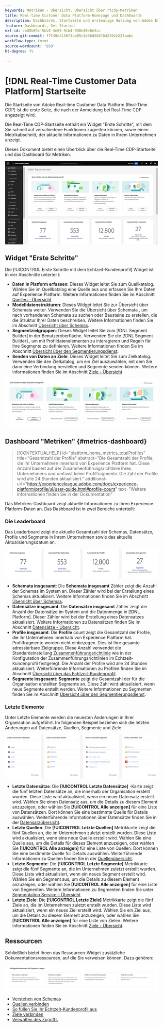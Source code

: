 ```yaml
---
keywords: Metriken - Übersicht; Übersicht über rtcdp-Metriken
title: Real-time Customer Data Platform-Homepage und Dashboards
description: Dashboards, Startseite und erstmalige Nutzung von Adobe Experience Platform
feature: Dashboards, Get Started
exl-id: ced5b69c-5bb5-4e06-9cb4-938e36e6e5cc
source-git-commit: f7f49e4158f3aa95c3e96d3687642392e237aabc
workflow-type: tm+mt
source-wordcount: '850'
ht-degree: 7%

---
```


# [!DNL Real-Time Customer Data Platform] Startseite

Die Startseite von Adobe Real-time Customer Data Platform (Real-Time CDP) ist die erste Seite, die nach der Anmeldung bei Real-Time CDP angezeigt wird.

Die Real-Time CDP-Startseite enthält ein Widget &quot;Erste Schritte&quot;, mit dem Sie schnell auf verschiedene Funktionen zugreifen können, sowie einen Metrikabschnitt, der aktuelle Informationen zu Daten in Ihrem Unternehmen anzeigt.

Dieses Dokument bietet einen Überblick über die Real-Time CDP-Startseite und das Dashboard für Metriken.

![Startseite der Platform-Benutzeroberfläche.](assets/platform-home/home.png)

## Widget &quot;Erste Schritte&quot;

Die [!UICONTROL Erste Schritte mit dem Echtzeit-Kundenprofil] Widget ist in vier Abschnitte unterteilt:

* **Daten in Platform erfassen**: Dieses Widget leitet Sie zum Quellkatalog. Wählen Sie im Quellkatalog eine Quelle aus und erfassen Sie Ihre Daten auf Experience Platform. Weitere Informationen finden Sie im Abschnitt [Quellen - Übersicht](../sources/home.md)
* **Modelldatenstrukturen**: Dieses Widget leitet Sie zur Übersicht über Schemata weiter. Verwenden Sie die Übersicht über Schemata , um nach vorhandenen Schemata zu suchen oder Bausteine zu erstellen, die die Struktur Ihrer Daten beschreiben. Weitere Informationen finden Sie im Abschnitt [Übersicht über Schemas](../xdm/home.md).
* **Segmentzielgruppen**: Dieses Widget leitet Sie zum [!DNL Segment Builder] in der Benutzeroberfläche. Verwenden Sie die [!DNL Segment Builder] , um mit Profildatenelementen zu interagieren und Regeln für Ihre Segmente zu definieren. Weitere Informationen finden Sie im Abschnitt [Übersicht über den Segmentierungsdienst](../segmentation/home.md).
* **Senden von Daten an Ziele**: Dieses Widget leitet Sie zum Zielkatalog. Verwenden Sie den Zielkatalog, um ein Ziel auszuwählen, mit dem Sie dann eine Verbindung herstellen und Segmente senden können. Weitere Informationen finden Sie im Abschnitt [Ziele - Übersicht](../destinations/home.md)

![Startseite der Platform-Benutzeroberfläche mit dem Widget &quot;Erste Schritte&quot;](assets/platform-home/getting-started-widget.png)

## Dashboard &quot;Metriken&quot; {#metrics-dashboard}

>[!CONTEXTUALHELP]
>id="platform_home_metrics_totalProfiles"
>title="Gesamtzahl der Profile"
>abstract="Die Gesamtzahl der Profile, die Ihr Unternehmen innerhalb von Experience Platform hat. Diese Anzahl basiert auf der Zusammenführungsrichtlinie Ihres Unternehmens und umfasst keine Profilfragmente. Die Zahl der Profile wird alle 24 Stunden aktualisiert."
>additional-url="https://experienceleague.adobe.com/docs/experience-platform/profile/ui/user-guide.html#profile-count" text="Weitere Informationen finden Sie in der Dokumentation"

Das Metriken-Dashboard zeigt aktuelle Informationen zu Ihren Experience Platform-Daten an. Das Dashboard ist in zwei Bereiche unterteilt:

### Die Leaderboard

Das Leaderboard zeigt die aktuelle Gesamtzahl der Schemas, Datensätze, Profile und Segmente in Ihrem Unternehmen sowie das aktuelle Aktualisierungsdatum an.

![Der Abschnitt &quot;Leaderboard&quot;auf der Startseite der Platform-Benutzeroberfläche.](assets/platform-home/leaderboard.png)

* **Schemata insgesamt**: Die **Schemata insgesamt** Zähler zeigt die Anzahl der Schemas im System an. Dieser Zähler wird bei der Erstellung eines Schemas aktualisiert. Weitere Informationen finden Sie im Abschnitt [Übersicht über Schemas](../xdm/home.md).
* **Datensätze insgesamt**: Die **Datensätze insgesamt** Zähler zeigt die Anzahl der Datensätze im System und die Datenmenge in [!DNL Platform]. Dieser Zähler wird bei der Erstellung eines Datensatzes aktualisiert. Weitere Informationen zu Datensätzen finden Sie im Abschnitt [Datensätze - Übersicht](../catalog/datasets/overview.md).
* **Profile insgesamt**: Die **Profile** count zeigt die Gesamtzahl der Profile, die Ihr Unternehmen innerhalb von Experience Platform hat. Profilfragmente werden nicht einbezogen. Dies ist Ihre gesamte adressierbare Zielgruppe. Diese Anzahl verwendet die Standardeinstellung [Zusammenführungsrichtlinie](profile/merge-policies.md) wie in der Konfiguration der Zusammenführungsrichtlinien im Echtzeit-Kundenprofil festgelegt. Die Anzahl der Profile wird alle 24 Stunden aktualisiert. Weiterführende Informationen zu Profilen finden Sie im Abschnitt [Übersicht über das Echtzeit-Kundenprofil](../profile/home.md).
* **Segmente insgesamt**: **Segmente** zeigt die Gesamtzahl der für die Organisation erstellten Segmente an. Diese Zahl wird aktualisiert, wenn neue Segmente erstellt werden. Weitere Informationen zu Segmenten finden Sie im Abschnitt [Übersicht über den Segmentierungsdienst](../segmentation/home.md).

### Letzte Elemente

Unter Letzte Elemente werden die neuesten Änderungen in Ihrer Organisation aufgeführt. Im folgenden Beispiel beziehen sich die letzten Änderungen auf Datensätze, Quellen, Segmente und Ziele.

![Der Abschnitt zu den letzten Elementen auf der Startseite der Platform-Benutzeroberfläche.](assets/platform-home/recent-items.png)

* **Letzte Datensätze**: Die **[!UICONTROL Letzte Datensätze]** -Karte zeigt die fünf letzten Datensätze an, die innerhalb der Organisation erstellt wurden. Diese Liste wird aktualisiert, wenn ein neuer Datensatz erstellt wird. Wählen Sie einen Datensatz aus, um die Details zu diesem Element anzuzeigen, oder wählen Sie **[!UICONTROL Alle anzeigen]** für eine Liste von Datensätzen. Dort können Sie eine bestimmte Quelle für Details auswählen. Weiterführende Informationen über Datensätze finden Sie in der [Datensatzübersicht](../catalog/datasets/overview.md).
* **Letzte Quellen**: Die **[!UICONTROL Letzte Quellen]** Metrikkarte zeigt die fünf Quellen an, die im Unternehmen zuletzt erstellt wurden. Diese Liste wird aktualisiert, wenn eine neue Quelle erstellt wird. Wählen Sie eine Quelle aus, um die Details für dieses Element anzuzeigen, oder wählen Sie **[!UICONTROL Alle anzeigen]** für eine Liste von Quellen. Dort können Sie eine bestimmte Quelle für Details auswählen. Weiterführende Informationen zu Quellen finden Sie in der [Quellenübersicht](../sources/home.md).
* **Letzte Segmente**: Die **[!UICONTROL Letzte Segmente]** Metrikkarte zeigt die fünf Segmente an, die im Unternehmen zuletzt erstellt wurden. Diese Liste wird aktualisiert, wenn ein neues Segment erstellt wird. Wählen Sie ein Segment aus, um die Details zu diesem Element anzuzeigen, oder wählen Sie **[!UICONTROL Alle anzeigen]** für eine Liste von Segmenten. Weitere Informationen zu Segmenten finden Sie unter [Segmentation Service – Übersicht](../segmentation/home.md).
* **Letzte Ziele**: Die **[!UICONTROL Letzte Ziele]** Metrikkarte zeigt die fünf Ziele an, die im Unternehmen zuletzt erstellt wurden. Diese Liste wird aktualisiert, wenn ein neues Ziel erstellt wird. Wählen Sie ein Ziel aus, um die Details zu diesem Element anzuzeigen, oder wählen Sie **[!UICONTROL Alle anzeigen]** für eine Liste von Zielen. Weitere Informationen finden Sie im Abschnitt [Ziele - Übersicht](../destinations/home.md).

## Ressourcen

Schließlich bietet Ihnen das Ressourcen-Widget zusätzliche Dokumentationsressourcen, auf die Sie verweisen können. Dazu gehören:

![Der Abschnitt &quot;Ressourcen&quot;auf der Startseite der Platform-Benutzeroberfläche.](assets/platform-home/resources.png)

* [Verstehen von Schemas](../xdm/schema/composition.md)
* [Quellen verbinden](../sources/home.md)
* [So füllen Sie Ihr Echtzeit-Kundenprofil aus](../profile/home.md)
* [Ziele verbinden](../destinations/home.md)
* [Verwalten des Zugriffs](../access-control/abac/overview.md)

<!-- ### Successful profile records

In the leaderboard **[!UICONTROL Successful profile records]** shows the total number of records that have been successfully processed into the profile.

There is also a metric card that shows the percentage of successful records. Select **[!UICONTROL View datasets]** to see more details about the profile records. Hover over the colored area of the graph to see additional details:

![image](assets/home-profilerecords-details.PNG)

The number of successful profile records is updated hourly. 

For more information about profiles, see [A unified view of your customer in Real-Time CDP](profile/profile-overview.md).

### Total profile records

The **[!UICONTROL Total profile records]** metric card shows the total number of data records enabled to feed into the profiles, and the percentage that are successful, updated once per day. This does not include all data in the data lake, because some data might not be enabled to feed into the profiles.

 Hover over the colored area of the graph to see additional details about the successful profiles:

![image](assets/home-profile-details.PNG)

Select **[!UICONTROL View profiles]** to see more details about the profile records.

For more information about profiles, see [A unified view of your customer in Real-Time CDP](profile/profile-overview.md).

For more information about viewing a specific profile, see [Profile viewer](profile/profile-viewer.md).

### Failed profile records

In the leaderboard, **[!UICONTROL Failed profile records]** counts the number of records that failed to process into the profile.

The **[!UICONTROL Failed profile records]** metric card shows this count, and includes a graphical representation that helps you see how failures have trended during the time shown below the graphic. This chart is updated hourly. Select **[!UICONTROL View datasets]** to see more details about the profile records.

The number of failed profile records is updated hourly. -->
